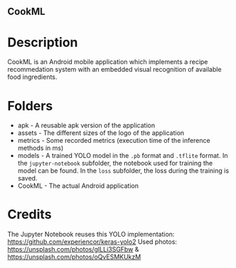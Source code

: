 ## CookML

# Description

CookML is an Android mobile application which implements a recipe recommedation system with an embedded visual recognition of available food ingredients.

# Folders
- apk - A reusable apk version of the application
- assets - The different sizes of the logo of the application
- metrics - Some recorded metrics (execution time of the inference methods in ms)
- models - A trained YOLO model in the `.pb` format and `.tflite` format. In the `jupyter-notebook` subfolder, the notebook used for training the model can be found. In the `loss` subfolder, the loss during the training is saved.
- CookML - The actual Android application

# Credits
The Jupyter Notebook reuses this YOLO implementation: https://github.com/experiencor/keras-yolo2
Used photos: https://unsplash.com/photos/gILLi3SGFbw & https://unsplash.com/photos/oQvESMKUkzM
